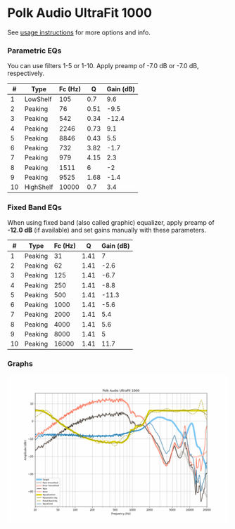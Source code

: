 # Polk Audio UltraFit 1000
See [usage instructions](https://github.com/jaakkopasanen/AutoEq#usage) for more options and info.

### Parametric EQs
You can use filters 1-5 or 1-10. Apply preamp of -7.0 dB or -7.0 dB, respectively.

|   # | Type      |   Fc (Hz) |    Q |   Gain (dB) |
|-----|-----------|-----------|------|-------------|
|   1 | LowShelf  |       105 | 0.7  |         9.6 |
|   2 | Peaking   |        76 | 0.51 |        -9.5 |
|   3 | Peaking   |       542 | 0.34 |       -12.4 |
|   4 | Peaking   |      2246 | 0.73 |         9.1 |
|   5 | Peaking   |      8846 | 0.43 |         5.5 |
|   6 | Peaking   |       732 | 3.82 |        -1.7 |
|   7 | Peaking   |       979 | 4.15 |         2.3 |
|   8 | Peaking   |      1511 | 6    |        -2   |
|   9 | Peaking   |      9525 | 1.68 |        -1.4 |
|  10 | HighShelf |     10000 | 0.7  |         3.4 |

### Fixed Band EQs
When using fixed band (also called graphic) equalizer, apply preamp of **-12.0 dB** (if available) and set gains manually with these parameters.

|   # | Type    |   Fc (Hz) |    Q |   Gain (dB) |
|-----|---------|-----------|------|-------------|
|   1 | Peaking |        31 | 1.41 |         7   |
|   2 | Peaking |        62 | 1.41 |        -2.6 |
|   3 | Peaking |       125 | 1.41 |        -6.7 |
|   4 | Peaking |       250 | 1.41 |        -8.8 |
|   5 | Peaking |       500 | 1.41 |       -11.3 |
|   6 | Peaking |      1000 | 1.41 |        -5.6 |
|   7 | Peaking |      2000 | 1.41 |         5.4 |
|   8 | Peaking |      4000 | 1.41 |         5.6 |
|   9 | Peaking |      8000 | 1.41 |         5   |
|  10 | Peaking |     16000 | 1.41 |        11.7 |

### Graphs
![](./Polk%20Audio%20UltraFit%201000.png)
